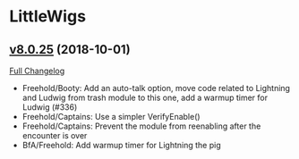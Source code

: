 # LittleWigs

## [v8.0.25](https://github.com/BigWigsMods/LittleWigs/tree/v8.0.25) (2018-10-01)
[Full Changelog](https://github.com/BigWigsMods/LittleWigs/compare/v8.0.24...v8.0.25)

- Freehold/Booty: Add an auto-talk option, move code related to Lightning and Ludwig from trash module to this one, add a warmup timer for Ludwig (#336)  
- Freehold/Captains: Use a simpler VerifyEnable()  
- Freehold/Captains: Prevent the module from reenabling after the encounter is over  
- BfA/Freehold: Add warmup timer for Lightning the pig  
